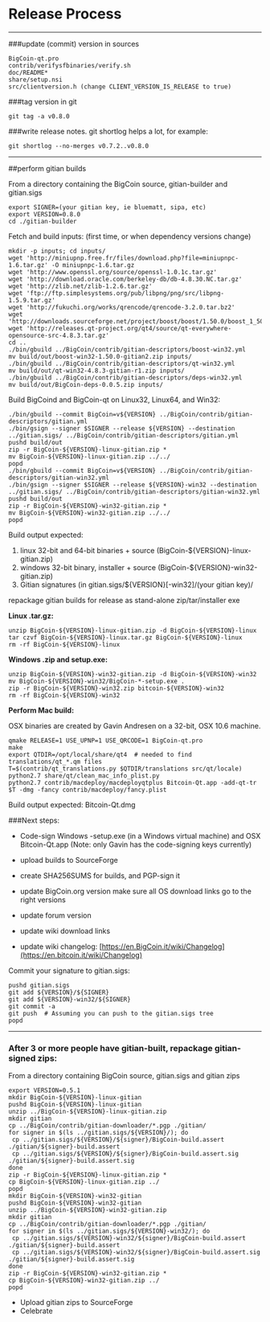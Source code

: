 Release Process
====================

* * *

###update (commit) version in sources


	BigCoin-qt.pro
	contrib/verifysfbinaries/verify.sh
	doc/README*
	share/setup.nsi
	src/clientversion.h (change CLIENT_VERSION_IS_RELEASE to true)

###tag version in git

	git tag -a v0.8.0

###write release notes. git shortlog helps a lot, for example:

	git shortlog --no-merges v0.7.2..v0.8.0

* * *

##perform gitian builds

 From a directory containing the BigCoin source, gitian-builder and gitian.sigs
  
	export SIGNER=(your gitian key, ie bluematt, sipa, etc)
	export VERSION=0.8.0
	cd ./gitian-builder

 Fetch and build inputs: (first time, or when dependency versions change)

	mkdir -p inputs; cd inputs/
	wget 'http://miniupnp.free.fr/files/download.php?file=miniupnpc-1.6.tar.gz' -O miniupnpc-1.6.tar.gz
	wget 'http://www.openssl.org/source/openssl-1.0.1c.tar.gz'
	wget 'http://download.oracle.com/berkeley-db/db-4.8.30.NC.tar.gz'
	wget 'http://zlib.net/zlib-1.2.6.tar.gz'
	wget 'ftp://ftp.simplesystems.org/pub/libpng/png/src/libpng-1.5.9.tar.gz'
	wget 'http://fukuchi.org/works/qrencode/qrencode-3.2.0.tar.bz2'
	wget 'http://downloads.sourceforge.net/project/boost/boost/1.50.0/boost_1_50_0.tar.bz2'
	wget 'http://releases.qt-project.org/qt4/source/qt-everywhere-opensource-src-4.8.3.tar.gz'
	cd ..
	./bin/gbuild ../BigCoin/contrib/gitian-descriptors/boost-win32.yml
	mv build/out/boost-win32-1.50.0-gitian2.zip inputs/
	./bin/gbuild ../BigCoin/contrib/gitian-descriptors/qt-win32.yml
	mv build/out/qt-win32-4.8.3-gitian-r1.zip inputs/
	./bin/gbuild ../BigCoin/contrib/gitian-descriptors/deps-win32.yml
	mv build/out/BigCoin-deps-0.0.5.zip inputs/

 Build BigCoind and BigCoin-qt on Linux32, Linux64, and Win32:
  
	./bin/gbuild --commit BigCoin=v${VERSION} ../BigCoin/contrib/gitian-descriptors/gitian.yml
	./bin/gsign --signer $SIGNER --release ${VERSION} --destination ../gitian.sigs/ ../BigCoin/contrib/gitian-descriptors/gitian.yml
	pushd build/out
	zip -r BigCoin-${VERSION}-linux-gitian.zip *
	mv BigCoin-${VERSION}-linux-gitian.zip ../../
	popd
	./bin/gbuild --commit BigCoin=v${VERSION} ../BigCoin/contrib/gitian-descriptors/gitian-win32.yml
	./bin/gsign --signer $SIGNER --release ${VERSION}-win32 --destination ../gitian.sigs/ ../BigCoin/contrib/gitian-descriptors/gitian-win32.yml
	pushd build/out
	zip -r BigCoin-${VERSION}-win32-gitian.zip *
	mv BigCoin-${VERSION}-win32-gitian.zip ../../
	popd

  Build output expected:

  1. linux 32-bit and 64-bit binaries + source (BigCoin-${VERSION}-linux-gitian.zip)
  2. windows 32-bit binary, installer + source (BigCoin-${VERSION}-win32-gitian.zip)
  3. Gitian signatures (in gitian.sigs/${VERSION}[-win32]/(your gitian key)/

repackage gitian builds for release as stand-alone zip/tar/installer exe

**Linux .tar.gz:**

	unzip BigCoin-${VERSION}-linux-gitian.zip -d BigCoin-${VERSION}-linux
	tar czvf BigCoin-${VERSION}-linux.tar.gz BigCoin-${VERSION}-linux
	rm -rf BigCoin-${VERSION}-linux

**Windows .zip and setup.exe:**

	unzip BigCoin-${VERSION}-win32-gitian.zip -d BigCoin-${VERSION}-win32
	mv BigCoin-${VERSION}-win32/BigCoin-*-setup.exe .
	zip -r BigCoin-${VERSION}-win32.zip bitcoin-${VERSION}-win32
	rm -rf BigCoin-${VERSION}-win32

**Perform Mac build:**

  OSX binaries are created by Gavin Andresen on a 32-bit, OSX 10.6 machine.

	qmake RELEASE=1 USE_UPNP=1 USE_QRCODE=1 BigCoin-qt.pro
	make
	export QTDIR=/opt/local/share/qt4  # needed to find translations/qt_*.qm files
	T=$(contrib/qt_translations.py $QTDIR/translations src/qt/locale)
	python2.7 share/qt/clean_mac_info_plist.py
	python2.7 contrib/macdeploy/macdeployqtplus Bitcoin-Qt.app -add-qt-tr $T -dmg -fancy contrib/macdeploy/fancy.plist

 Build output expected: Bitcoin-Qt.dmg

###Next steps:

* Code-sign Windows -setup.exe (in a Windows virtual machine) and
  OSX Bitcoin-Qt.app (Note: only Gavin has the code-signing keys currently)

* upload builds to SourceForge

* create SHA256SUMS for builds, and PGP-sign it

* update BigCoin.org version
  make sure all OS download links go to the right versions

* update forum version

* update wiki download links

* update wiki changelog: [https://en.BigCoin.it/wiki/Changelog](https://en.bitcoin.it/wiki/Changelog)

Commit your signature to gitian.sigs:

	pushd gitian.sigs
	git add ${VERSION}/${SIGNER}
	git add ${VERSION}-win32/${SIGNER}
	git commit -a
	git push  # Assuming you can push to the gitian.sigs tree
	popd

-------------------------------------------------------------------------

### After 3 or more people have gitian-built, repackage gitian-signed zips:

From a directory containing BigCoin source, gitian.sigs and gitian zips

	export VERSION=0.5.1
	mkdir BigCoin-${VERSION}-linux-gitian
	pushd BigCoin-${VERSION}-linux-gitian
	unzip ../BigCoin-${VERSION}-linux-gitian.zip
	mkdir gitian
	cp ../BigCoin/contrib/gitian-downloader/*.pgp ./gitian/
	for signer in $(ls ../gitian.sigs/${VERSION}/); do
	 cp ../gitian.sigs/${VERSION}/${signer}/BigCoin-build.assert ./gitian/${signer}-build.assert
	 cp ../gitian.sigs/${VERSION}/${signer}/BigCoin-build.assert.sig ./gitian/${signer}-build.assert.sig
	done
	zip -r BigCoin-${VERSION}-linux-gitian.zip *
	cp BigCoin-${VERSION}-linux-gitian.zip ../
	popd
	mkdir BigCoin-${VERSION}-win32-gitian
	pushd BigCoin-${VERSION}-win32-gitian
	unzip ../BigCoin-${VERSION}-win32-gitian.zip
	mkdir gitian
	cp ../BigCoin/contrib/gitian-downloader/*.pgp ./gitian/
	for signer in $(ls ../gitian.sigs/${VERSION}-win32/); do
	 cp ../gitian.sigs/${VERSION}-win32/${signer}/BigCoin-build.assert ./gitian/${signer}-build.assert
	 cp ../gitian.sigs/${VERSION}-win32/${signer}/BigCoin-build.assert.sig ./gitian/${signer}-build.assert.sig
	done
	zip -r BigCoin-${VERSION}-win32-gitian.zip *
	cp BigCoin-${VERSION}-win32-gitian.zip ../
	popd

- Upload gitian zips to SourceForge
- Celebrate 
